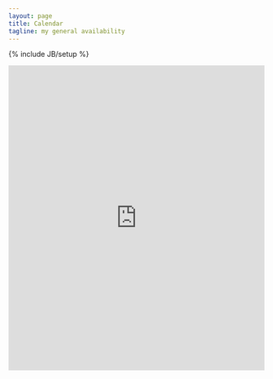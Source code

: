 ```yaml
---
layout: page
title: Calendar
tagline: my general availability
---
```

{% include JB/setup %}
<iframe src="https://www.google.com/calendar/embed?title=Curtis%20Ullerich&amp;mode=WEEK&amp;height=600&amp;wkst=1&amp;bgcolor=%23FFFFFF&amp;src=pur7dlgf894k2u5frj7f4dbrv0%40group.calendar.google.com&amp;color=%238C500B&amp;src=curtisullerich%40gmail.com&amp;color=%232952A3&amp;src=gp5ug2th1ll451v4r3uj9a1qf4%40group.calendar.google.com&amp;color=%23182C57&amp;src=r9q30e1ncneo4nnrio6u3ajs5s%40group.calendar.google.com&amp;color=%23528800&amp;src=tbswebmaster%40iastate.edu&amp;color=%000000255&amp;ctz=America%2FChicago" style=" border-width:0 " width="100%" height="600" frameborder="0" scrolling="no"> </iframe>
